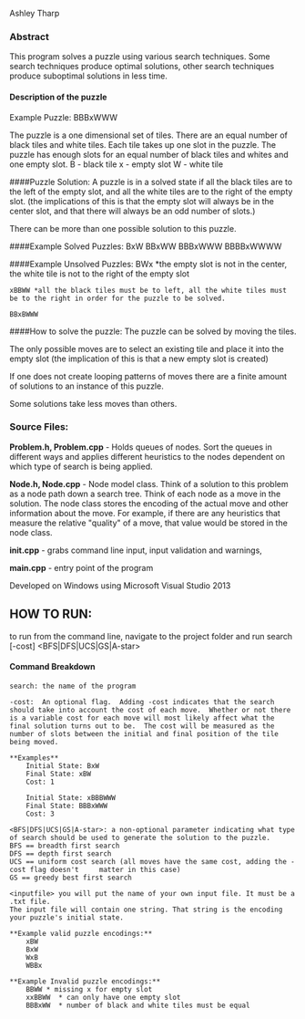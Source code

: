 Ashley Tharp

### Abstract
This program solves a puzzle using various search techniques. Some search techniques produce optimal solutions, other search techniques produce suboptimal solutions in less time.

#### Description of the puzzle
Example Puzzle: BBBxWWW

The puzzle is a one dimensional set of tiles.  There are an equal number of black tiles and white tiles.  Each tile takes up one slot in the puzzle.  The puzzle has enough slots for an equal number of black tiles and whites and one empty slot.
B - black tile
x - empty slot
W - white tile

####Puzzle Solution:
A puzzle is in a solved state if all the black tiles are to the left of the empty slot, and all the white tiles are to the right of the empty slot. (the implications of this is that the empty slot will always be in the center slot, and that there will always be an odd number of slots.)

There can be more than one possible solution to this puzzle.
	
####Example Solved Puzzles:
	BxW
	BBxWW
	BBBxWWW
	BBBBxWWWW
	
####Example Unsolved Puzzles:
	BWx   *the empty slot is not in the center, the white tile is not to the right of the empty slot
	
	xBBWW *all the black tiles must be to left, all the white tiles must be to the right in order for the puzzle to be solved.
	
	BBxBWWW
	 
####How to solve the puzzle:
The puzzle can be solved by moving the tiles.  

The only possible moves are to select an existing tile and place it into the empty slot (the implication of this is that a new empty slot is created)

If one does not create looping patterns of moves there are a finite amount of solutions to an instance of this puzzle.

Some solutions take less moves than others.  
			
### Source Files:
**Problem.h, Problem.cpp** - Holds queues of nodes. Sort the queues in different ways and applies different heuristics to the nodes dependent on which type of search is being applied. 

**Node.h, Node.cpp** - Node model class.  Think of a solution to this problem as a node path down a search tree. Think of each node as a move in the solution.  The node class stores the encoding of the actual move and other information about the move.  For example, if there are any heuristics that measure the relative "quality" of a move, that value would be stored in the node class.

**init.cpp** - grabs command line input, input validation and warnings, 

**main.cpp** - entry point of the program

Developed on Windows using Microsoft Visual Studio 2013

## HOW TO RUN:

to run from the command line, navigate to the project folder and run
	search [-cost] <BFS|DFS|UCS|GS|A-star> <inputfile>

#### Command Breakdown

	search: the name of the program
	
	-cost:  An optional flag.  Adding -cost indicates that the search should take into account the cost of each move.  Whether or not there is a variable cost for each move will most likely affect what the final solution turns out to be.  The cost will be measured as the number of slots between the initial and final position of the tile being moved.

	**Examples**
		Initial State: BxW
		Final State: xBW
		Cost: 1
		
		Initial State: xBBBWWW
		Final State: BBBxWWW
		Cost: 3
		
	<BFS|DFS|UCS|GS|A-star>: a non-optional parameter indicating what type of search should be used to generate the solution to the puzzle.
	BFS == breadth first search
	DFS == depth first search
	UCS == uniform cost search (all moves have the same cost, adding the -cost flag doesn't 	matter in this case)
	GS == greedy best first search
	
	<inputfile> you will put the name of your own input file. It must be a .txt file.
	The input file will contain one string. That string is the encoding your puzzle's initial state. 
	
	**Example valid puzzle encodings:**
		xBW
		BxW
		WxB
		WBBx
		
	**Example Invalid puzzle encodings:**
		BBWW * missing x for empty slot
		xxBBWW	* can only have one empty slot
		BBBxWW	* number of black and white tiles must be equal